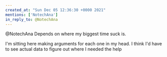 ```yaml
---
created_at: "Sun Dec 05 12:36:30 +0000 2021"
mentions: ['NotechAna']
in_reply_to: @NotechAna
---
```


@NotechAna Depends on where my biggest time suck is.

I'm sitting here making arguments for each one in my head. I think I'd have to see actual data to figure out where I needed the help